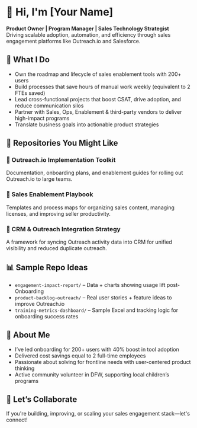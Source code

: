 # 👋 Hi, I'm [Your Name]  
**Product Owner | Program Manager | Sales Technology Strategist**  
Driving scalable adoption, automation, and efficiency through sales engagement platforms like Outreach.io and Salesforce.

## 🔧 What I Do
- Own the roadmap and lifecycle of sales enablement tools with 200+ users
- Build processes that save hours of manual work weekly (equivalent to 2 FTEs saved)
- Lead cross-functional projects that boost CSAT, drive adoption, and reduce communication silos
- Partner with Sales, Ops, Enablement & third-party vendors to deliver high-impact programs
- Translate business goals into actionable product strategies

## 📁 Repositories You Might Like
### 🔹 Outreach.io Implementation Toolkit
Documentation, onboarding plans, and enablement guides for rolling out Outreach.io to large teams.

### 🔹 Sales Enablement Playbook
Templates and process maps for organizing sales content, managing licenses, and improving seller productivity.

### 🔹 CRM & Outreach Integration Strategy
A framework for syncing Outreach activity data into CRM for unified visibility and reduced duplicate outreach.

## 📊 Sample Repo Ideas
- `engagement-impact-report/` – Data + charts showing usage lift post-Onboarding
- `product-backlog-outreach/` – Real user stories + feature ideas to improve Outreach.io
- `training-metrics-dashboard/` – Sample Excel and tracking logic for onboarding success rates

## 🌟 About Me
- I’ve led onboarding for 200+ users with 40% boost in tool adoption
- Delivered cost savings equal to 2 full-time employees
- Passionate about solving for frontline needs with user-centered product thinking
- Active community volunteer in DFW, supporting local children’s programs

## 🤝 Let’s Collaborate
If you're building, improving, or scaling your sales engagement stack—let's connect!
